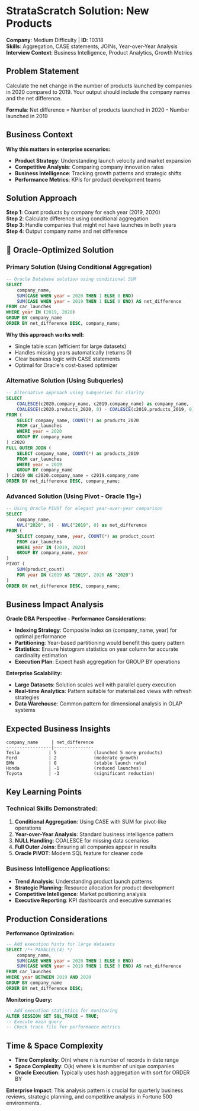 # StrataScratch Solution: New Products
**Company**: Medium Difficulty | **ID**: 10318  
**Skills**: Aggregation, CASE statements, JOINs, Year-over-Year Analysis  
**Interview Context**: Business Intelligence, Product Analytics, Growth Metrics  

## Problem Statement
Calculate the net change in the number of products launched by companies in 2020 compared to 2019. Your output should include the company names and the net difference.

**Formula**: Net difference = Number of products launched in 2020 - Number launched in 2019

## Business Context
**Why this matters in enterprise scenarios:**
- **Product Strategy**: Understanding launch velocity and market expansion
- **Competitive Analysis**: Comparing company innovation rates
- **Business Intelligence**: Tracking growth patterns and strategic shifts
- **Performance Metrics**: KPIs for product development teams

## Solution Approach

**Step 1**: Count products by company for each year (2019, 2020)  
**Step 2**: Calculate difference using conditional aggregation  
**Step 3**: Handle companies that might not have launches in both years  
**Step 4**: Output company name and net difference  

## 🎯 Oracle-Optimized Solution

### Primary Solution (Using Conditional Aggregation)
```sql
-- Oracle Database solution using conditional SUM
SELECT 
    company_name,
    SUM(CASE WHEN year = 2020 THEN 1 ELSE 0 END) -
    SUM(CASE WHEN year = 2019 THEN 1 ELSE 0 END) AS net_difference
FROM car_launches
WHERE year IN (2019, 2020)
GROUP BY company_name
ORDER BY net_difference DESC, company_name;
```

**Why this approach works well:**
- Single table scan (efficient for large datasets)
- Handles missing years automatically (returns 0)
- Clear business logic with CASE statements
- Optimal for Oracle's cost-based optimizer

### Alternative Solution (Using Subqueries)
```sql
-- Alternative approach using subqueries for clarity
SELECT 
    COALESCE(c2020.company_name, c2019.company_name) as company_name,
    COALESCE(c2020.products_2020, 0) - COALESCE(c2019.products_2019, 0) as net_difference
FROM (
    SELECT company_name, COUNT(*) as products_2020
    FROM car_launches
    WHERE year = 2020
    GROUP BY company_name
) c2020
FULL OUTER JOIN (
    SELECT company_name, COUNT(*) as products_2019  
    FROM car_launches
    WHERE year = 2019
    GROUP BY company_name
) c2019 ON c2020.company_name = c2019.company_name
ORDER BY net_difference DESC, company_name;
```

### Advanced Solution (Using Pivot - Oracle 11g+)
```sql
-- Using Oracle PIVOT for elegant year-over-year comparison
SELECT 
    company_name,
    NVL("2020", 0) - NVL("2019", 0) as net_difference
FROM (
    SELECT company_name, year, COUNT(*) as product_count
    FROM car_launches
    WHERE year IN (2019, 2020)
    GROUP BY company_name, year
) 
PIVOT (
    SUM(product_count)
    FOR year IN (2019 AS "2019", 2020 AS "2020")
)
ORDER BY net_difference DESC, company_name;
```

## Business Impact Analysis

**Oracle DBA Perspective - Performance Considerations:**
- **Indexing Strategy**: Composite index on (company_name, year) for optimal performance
- **Partitioning**: Year-based partitioning would benefit this query pattern
- **Statistics**: Ensure histogram statistics on year column for accurate cardinality estimation
- **Execution Plan**: Expect hash aggregation for GROUP BY operations

**Enterprise Scalability:**
- **Large Datasets**: Solution scales well with parallel query execution
- **Real-time Analytics**: Pattern suitable for materialized views with refresh strategies
- **Data Warehouse**: Common pattern for dimensional analysis in OLAP systems

## Expected Business Insights
```
company_name     | net_difference
-----------------|---------------
Tesla           | 5              (launched 5 more products)
Ford            | 2              (moderate growth)  
BMW             | 0              (stable launch rate)
Honda           | -1             (reduced launches)
Toyota          | -3             (significant reduction)
```

## Key Learning Points

### Technical Skills Demonstrated:
1. **Conditional Aggregation**: Using CASE with SUM for pivot-like operations
2. **Year-over-Year Analysis**: Standard business intelligence pattern
3. **NULL Handling**: COALESCE for missing data scenarios
4. **Full Outer Joins**: Ensuring all companies appear in results
5. **Oracle PIVOT**: Modern SQL feature for cleaner code

### Business Intelligence Applications:
- **Trend Analysis**: Understanding product launch patterns
- **Strategic Planning**: Resource allocation for product development
- **Competitive Intelligence**: Market positioning analysis
- **Executive Reporting**: KPI dashboards and executive summaries

## Production Considerations

**Performance Optimization:**
```sql
-- Add execution hints for large datasets
SELECT /*+ PARALLEL(4) */
    company_name,
    SUM(CASE WHEN year = 2020 THEN 1 ELSE 0 END) -
    SUM(CASE WHEN year = 2019 THEN 1 ELSE 0 END) AS net_difference
FROM car_launches
WHERE year BETWEEN 2019 AND 2020
GROUP BY company_name
ORDER BY net_difference DESC;
```

**Monitoring Query:**
```sql
-- Add execution statistics for monitoring
ALTER SESSION SET SQL_TRACE = TRUE;
-- Execute main query
-- Check trace file for performance metrics
```

## Time & Space Complexity
- **Time Complexity**: O(n) where n is number of records in date range
- **Space Complexity**: O(k) where k is number of unique companies
- **Oracle Execution**: Typically uses hash aggregation with sort for ORDER BY

**Enterprise Impact**: This analysis pattern is crucial for quarterly business reviews, strategic planning, and competitive analysis in Fortune 500 environments.
